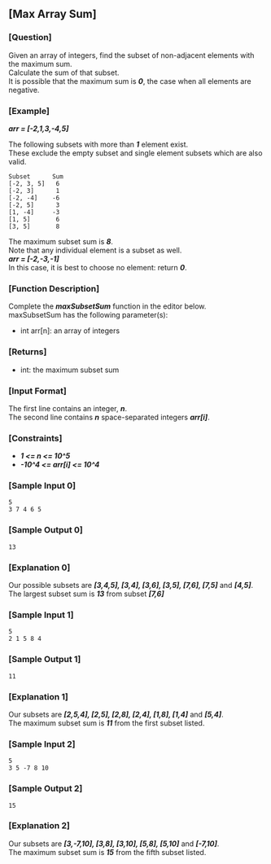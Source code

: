 ## [Max Array Sum]

### [Question]
Given an array of integers, find the subset of non-adjacent elements with the maximum sum.  
Calculate the sum of that subset.  
It is possible that the maximum sum is ***0***, the case when all elements are negative.

### [Example]
***arr = [-2,1,3,-4,5]***

The following subsets with more than ***1*** element exist.  
These exclude the empty subset and single element subsets which are also valid.
~~~
Subset      Sum
[-2, 3, 5]   6
[-2, 3]      1
[-2, -4]    -6
[-2, 5]      3
[1, -4]     -3
[1, 5]       6
[3, 5]       8
~~~
The maximum subset sum is ***8***.  
Note that any individual element is a subset as well.  
***arr = [-2,-3,-1]***  
In this case, it is best to choose no element: return ***0***.

### [Function Description]
Complete the ***maxSubsetSum*** function in the editor below.  
maxSubsetSum has the following parameter(s):
* int arr[n]: an array of integers

### [Returns]
* int: the maximum subset sum

### [Input Format]
The first line contains an integer, ***n***.  
The second line contains ***n*** space-separated integers ***arr[i]***.

### [Constraints]
* ***1 <= n <= 10^5***
* ***-10^4 <= arr[i] <= 10^4***

### [Sample Input 0]
~~~
5
3 7 4 6 5
~~~

### [Sample Output 0]
~~~
13
~~~

### [Explanation 0]
Our possible subsets are ***[3,4,5], [3,4], [3,6], [3,5], [7,6], [7,5]*** and ***[4,5]***.  
The largest subset sum is ***13*** from subset ***[7,6]***

### [Sample Input 1]
~~~
5
2 1 5 8 4
~~~

### [Sample Output 1]
~~~
11
~~~

### [Explanation 1]
Our subsets are ***[2,5,4], [2,5], [2,8], [2,4], [1,8], [1,4]*** and ***[5,4]***.  
The maximum subset sum is ***11*** from the first subset listed.

### [Sample Input 2]
~~~
5
3 5 -7 8 10
~~~

### [Sample Output 2]
~~~
15
~~~

### [Explanation 2]
Our subsets are ***[3,-7,10], [3,8], [3,10], [5,8], [5,10]*** and ***[-7,10]***.  
The maximum subset sum is ***15*** from the fifth subset listed.
